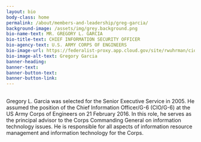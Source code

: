 ```yaml
---
layout: bio
body-class: home
permalink: /about/members-and-leadership/greg-garcia/
background-image: /assets/img/grey.background.png
bio-name-text: MR. GREGORY L. GARCIA
bio-title-text: CHIEF INFORMATION SECURITY OFFICER
bio-agency-text: U.S. ARMY CORPS OF ENGINEERS
bio-image-url: https://federalist-proxy.app.cloud.gov/site/rwuhrman/cio-council/assets/img/bio.garcia.gregory.png
bio-image-alt-text: Gregory Garcia
banner-heading: 
banner-text: 
banner-button-text: 
banner-button-link: 
---
```

##
Gregory L. Garcia was selected for the Senior Executive Service in 2005. He assumed the position of the Chief Information Officer/G-6 (CIO/G-6) at the US Army Corps of Engineers on 21 February 2016. In this role, he serves as the principal advisor to the Corps Commanding General on information technology issues. He is responsible for all aspects of information resource management and information technology for the Corps.

